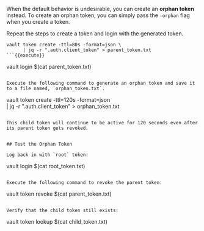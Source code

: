 When the default behavior is undesirable, you can create an **orphan token** instead. To create an orphan token, you can simply pass the `-orphan` flag when you create a token.

Repeat the steps to create a token and login with the generated token.

```
vault token create -ttl=80s -format=json \
      | jq -r ".auth.client_token" > parent_token.txt
```{{execute}}

```
vault login $(cat parent_token.txt)
```{{execute}}

Execute the following command to generate an orphan token and save it to a file named, `orphan_token.txt`.

```
vault token create -ttl=120s -format=json \
      | jq -r ".auth.client_token" > orphan_token.txt
```{{execute}}

This child token will continue to be active for 120 seconds even after its parent token gets revoked.


## Test the Orphan Token

Log back in with `root` token:

```
vault login $(cat root_token.txt)
```{{execute}}

Execute the following command to revoke the parent token:

```
vault token revoke $(cat parent_token.txt)
```{{execute}}

Verify that the child token still exists:

```
vault token lookup $(cat child_token.txt)
```{{execute}}
